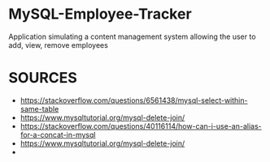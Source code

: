 # MySQL-Employee-Tracker
Application simulating a content management system allowing the user to add, view, remove employees

# SOURCES
* https://stackoverflow.com/questions/6561438/mysql-select-within-same-table
* https://www.mysqltutorial.org/mysql-delete-join/
* https://stackoverflow.com/questions/40116114/how-can-i-use-an-alias-for-a-concat-in-mysql
* https://www.mysqltutorial.org/mysql-delete-join/
* 
